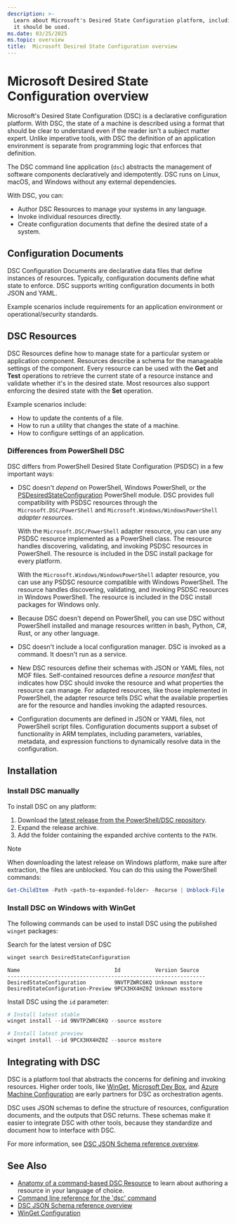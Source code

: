 ```yaml
---
description: >-
  Learn about Microsoft's Desired State Configuration platform, including what it does and when
  it should be used.
ms.date: 03/25/2025
ms.topic: overview
title:  Microsoft Desired State Configuration overview
---
```


# Microsoft Desired State Configuration overview

Microsoft's Desired State Configuration (DSC) is a declarative configuration platform. With DSC,
the state of a machine is described using a format that should be clear to understand even if the
reader isn't a subject matter expert. Unlike imperative tools, with DSC the definition of an
application environment is separate from programming logic that enforces that definition.

The DSC command line application (`dsc`) abstracts the management of software components
declaratively and idempotently. DSC runs on Linux, macOS, and Windows without any external
dependencies.

With DSC, you can:

- Author DSC Resources to manage your systems in any language.
- Invoke individual resources directly.
- Create configuration documents that define the desired state of a system.

## Configuration Documents

DSC Configuration Documents are declarative data files that define instances of resources.
Typically, configuration documents define what state to enforce. DSC supports writing configuration
documents in both JSON and YAML.

Example scenarios include requirements for an application environment or operational/security
standards.

## DSC Resources

DSC Resources define how to manage state for a particular system or application component.
Resources describe a schema for the manageable settings of the component. Every resource can be
used with the **Get** and **Test** operations to retrieve the current state of a resource instance
and validate whether it's in the desired state. Most resources also support enforcing the desired
state with the **Set** operation.

Example scenarios include:

- How to update the contents of a file.
- How to run a utility that changes the state of a machine.
- How to configure settings of an application.

### Differences from PowerShell DSC

DSC differs from PowerShell Desired State Configuration (PSDSC) in a few important ways:

- DSC doesn't _depend_ on PowerShell, Windows PowerShell, or the [PSDesiredStateConfiguration][01]
  PowerShell module. DSC provides full compatibility with PSDSC resources through the
  `Microsoft.DSC/PowerShell` and `Microsoft.Windows/WindowsPowerShell` _adapter resources_.

  With the `Microsoft.DSC/PowerShell` adapter resource, you can use any PSDSC resource implemented
  as a PowerShell class. The resource handles discovering, validating, and invoking PSDSC
  resources in PowerShell. The resource is included in the DSC install package for every platform.

  With the `Microsoft.Windows/WindowsPowerShell` adapter resource, you can use any PSDSC resource
  compatible with Windows PowerShell. The resource handles discovering, validating, and invoking
  PSDSC resources in Windows PowerShell. The resource is included in the DSC install packages for
  Windows only.
- Because DSC doesn't depend on PowerShell, you can use DSC without PowerShell installed and manage
  resources written in bash, Python, C#, Rust, or any other language.
- DSC doesn't include a local configuration manager. DSC is invoked as a command. It doesn't
  run as a service.
- New DSC resources define their schemas with JSON or YAML files, not MOF files. Self-contained
  resources define a _resource manifest_ that indicates how DSC should invoke the resource and what
  properties the resource can manage. For adapted resources, like those implemented in PowerShell,
  the adapter resource tells DSC what the available properties are for the resource and handles
  invoking the adapted resources.
- Configuration documents are defined in JSON or YAML files, not PowerShell script files.
  Configuration documents support a subset of functionality in ARM templates, including parameters,
  variables, metadata, and expression functions to dynamically resolve data in the configuration.

## Installation

### Install DSC manually

To install DSC on any platform:

1. Download the [latest release from the PowerShell/DSC repository][02].
1. Expand the release archive.
1. Add the folder containing the expanded archive contents to the `PATH`.

> [!NOTE]
> When downloading the latest release on Windows platform, make sure after extraction, the files are unblocked. You can do this using the PowerShell commands:
>
> ```powershell
> Get-ChildItem -Path <path-to-expanded-folder> -Recurse | Unblock-File
> ```

### Install DSC on Windows with WinGet

The following commands can be used to install DSC using the published `winget` packages:

Search for the latest version of DSC

```powershell
winget search DesiredStateConfiguration
```

```Output
Name                              Id           Version Source
---------------------------------------------------------------
DesiredStateConfiguration         9NVTPZWRC6KQ Unknown msstore
DesiredStateConfiguration-Preview 9PCX3HX4HZ0Z Unknown msstore
```

Install DSC using the `id` parameter:

```powershell
# Install latest stable
winget install --id 9NVTPZWRC6KQ --source msstore
```

```powershell
# Install latest preview
winget install --id 9PCX3HX4HZ0Z --source msstore
```

## Integrating with DSC

DSC is a platform tool that abstracts the concerns for defining and invoking resources. Higher
order tools, like [WinGet][03], [Microsoft Dev Box][04], and [Azure Machine Configuration][05] are
early partners for DSC as orchestration agents.

DSC uses JSON schemas to define the structure of resources, configuration documents, and the
outputs that DSC returns. These schemas make it easier to integrate DSC with other tools, because
they standardize and document how to interface with DSC.

For more information, see [DSC JSON Schema reference overview][06].

## See Also

- [Anatomy of a command-based DSC Resource][07] to learn about authoring a resource in your
  language of choice.
- [Command line reference for the 'dsc' command][08]
- [DSC JSON Schema reference overview][06]
- [WinGet Configuration][09]

<!-- link references -->
[01]: https://github.com/powershell/psdesiredstateconfiguration
[02]: https://github.com/PowerShell/DSC/releases/latest
[03]: /windows/package-manager/winget
[04]: /azure/dev-box/overview-what-is-microsoft-dev-box
[05]: /azure/governance/machine-configuration/overview
[06]: ./reference/schemas/overview.md
[07]: ./concepts/resources/anatomy.md
[08]: ./reference/cli/index.md
[09]: /windows/package-manager/configuration/
